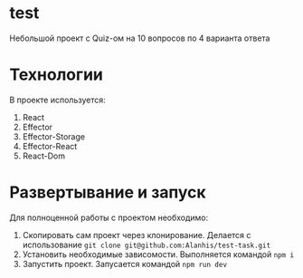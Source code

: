 # test

Небольшой проект c Quiz-ом на 10 вопросов по 4 варианта ответа

# Технологии

В проекте используется:
1. React
2. Effector
3. Effector-Storage
4. Effector-React
5. React-Dom

# Развертывание и запуск

Для полноценной работы с проектом необходимо:
1. Скопировать сам проект через клонирование. Делается с использование `git clone git@github.com:Alanhis/test-task.git`
2. Установить необходимые зависомости. Выполняется командой `npm i`
3. Запустить проект. Запусается командой `npm run dev`
